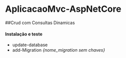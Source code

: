 # AplicacaoMvc-AspNetCore
##Crud com Consultas Dinamicas
#### Instalação e teste

- update-database
- add-Migration *{nome_migration sem chaves}*
